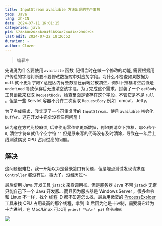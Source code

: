 ```yaml
---
title: InputStream available 方法出现的生产事故
tags: Java
lang: zh-CN
date: 2024-07-11 16:01:15
categories: java
pid: 57dab8c20e4bc84f5b59ae74ad1ce2900e9e
last-edit: 2024-07-22 18:26:52
duration: ~
author: Clover
---
```


> 编辑中

先说说为什么要使用 `available` 函数: 记得当时在做一个修改的功能, 需要根据用户传递的字段判断要不要修改数据库中对应的字段。为什么不检查如果数据为 `null` 就不更新字段? 这是因为有些数据在前端会被清空，例如下拉框清空后值是 `undefined` 导致保存后无法清空该字段。为了完成这个需求，封装了一个 `getBody` 工具函数来获取 `RequestBody`，检查里面是否存在这个字段，不管它是不是 `null` 。但是一些 Servlet 容器不允许二次读取 `RequestBody` 例如 Tomcat、Jetty。

为了完成需求，我实现了一个可重复读的 `InputStream`。使用 `available` 初始化 `buffer`。这在开发中完全没有任何问题！

因为这在方式比较麻烦, 后来使用零值来更新数据，例如要清空下拉框，那么传个 `0`, 清空字符串就传个空字符 `""` 但是原来写的代码没有及时清除，导致在一年后上线测试偶发 CPU 占用过高的问题。

## 解决

这问题很难找，我一开始以为是登录接口有问题，但是埋点测试发现请求连 `Controller` 都没有进。事大了，没经历过～

最后使用 Java 开发工具 `jstack` 来查调用栈，但是服务器 Java 不带 `jstack` 无奈只能自己下一个 Java 开发版...
而且因为服务器是 Windows Server ，很多命令和 Linux 不一样，找个 线程 ID 都不知道怎么找，最后用微软的 [ProcessExploer](https://learn.microsoft.com/zh-cn/sysinternals/downloads/process-explorer) 工具来找 CPU 占用最高的那个线程，拿到 ID 后因为他是十进制，需要将它转为十六进制，在 Mac/Linux 可以用 `printf "%x\n" pid` 命令来转

<img src="/images/java-available-production-incident/using-position-source-code.png"/>
